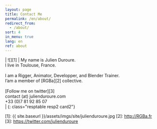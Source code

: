 ```yaml
---
layout: page
title: Contact Me
permalink: /en/about/
redirect_from:
  - /about/
sort: 4
in_menu: true
lang: en
ref: about
---
```


| ![][1] | My name is Julien Duroure.<br/>I live in Toulouse, France.<br/><br/>I am a Rigger, Animator, Developper, and Blender Trainer.<br/>I’am a member of [RGBa][2] collective. <br/><br/>[Follow me on twitter][3]<br/>contact (at) julienduroure.com<br/>+33 (0)7 81 92 85 07<br/> |
{: class="resptable resp2 card2"}

[1]: {{ site.baseurl }}/assets/imgs/site/julienduroure.jpg
[2]: http://RGBa.fr
[3]: https://twitter.com/julienduroure
